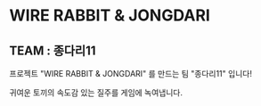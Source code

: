 # WIRE RABBIT & JONGDARI
## TEAM : 종다리11
프로젝트 "WIRE RABBIT & JONGDARI" 를 만드는 팀 "종다리11" 입니다!

귀여운 토끼의 속도감 있는 질주를 게임에 녹여냅니다.
